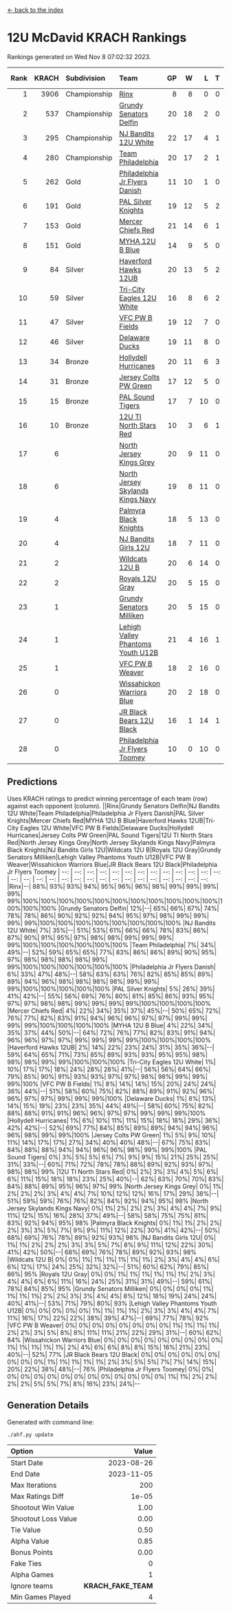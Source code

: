 [<- back to the index](readme.md)
# 12U McDavid KRACH Rankings
Rankings generated on Wed Nov  8 07:02:32 2023.

Rank|KRACH|Subdivision|Team|GP|W|L|T|OTW|OTL|SoS|Exp Wins|Win Diff
---:|---:|:---|:---|---:|---:|---:|---:|---:|---:|---:|---:|---:
1|3906|Championship|[Rinx](https://gamesheetstats.com/seasons/3659/teams/142538/schedule)|8|8|0|0|0|0|72|8.8|-0.0
2|537|Championship|[Grundy Senators Delfin](https://gamesheetstats.com/seasons/3659/teams/140501/schedule)|20|18|2|0|0|0|73|18.9|0.0
3|295|Championship|[NJ Bandits 12U White](https://gamesheetstats.com/seasons/3659/teams/140510/schedule)|22|17|4|1|1|0|253|18.3|-0.0
4|280|Championship|[Team Philadelphia](https://gamesheetstats.com/seasons/3659/teams/140520/schedule)|20|17|2|1|0|0|66|18.4|0.0
5|262|Gold|[Philadelphia Jr Flyers Danish](https://gamesheetstats.com/seasons/3659/teams/140517/schedule)|11|10|1|0|0|0|33|10.9|0.0
6|191|Gold|[PAL Silver Knights](https://gamesheetstats.com/seasons/3659/teams/140514/schedule)|19|12|5|2|0|0|374|13.9|0.0
7|153|Gold|[Mercer Chiefs Red](https://gamesheetstats.com/seasons/3659/teams/140508/schedule)|21|14|6|1|0|0|288|15.4|0.0
8|151|Gold|[MYHA 12U B Blue](https://gamesheetstats.com/seasons/3659/teams/140509/schedule)|14|9|5|0|1|0|373|9.9|0.0
9|84|Silver|[Haverford Hawks 12UB](https://gamesheetstats.com/seasons/3659/teams/140503/schedule)|20|13|5|2|0|0|86|14.9|0.0
10|59|Silver|[Tri-City Eagles 12U White](https://gamesheetstats.com/seasons/3659/teams/140521/schedule)|16|8|6|2|0|0|129|9.9|0.0
11|47|Silver|[VFC PW B Fields](https://gamesheetstats.com/seasons/3659/teams/140522/schedule)|19|12|7|0|0|1|88|12.9|0.0
12|46|Silver|[Delaware Ducks](https://gamesheetstats.com/seasons/3659/teams/140500/schedule)|19|11|8|0|0|0|286|11.9|0.0
13|34|Bronze|[Hollydell Hurricanes](https://gamesheetstats.com/seasons/3659/teams/140504/schedule)|20|11|6|3|0|2|62|13.4|0.0
14|31|Bronze|[Jersey Colts PW Green](https://gamesheetstats.com/seasons/3659/teams/140505/schedule)|17|12|5|0|1|0|41|12.9|0.0
15|15|Bronze|[PAL Sound Tigers](https://gamesheetstats.com/seasons/3659/teams/140515/schedule)|17|7|10|0|1|0|171|7.9|0.0
16|10|Bronze|[12U TI North Stars Red](https://gamesheetstats.com/seasons/3659/teams/140499/schedule)|10|3|6|1|0|1|75|4.4|0.0
17|6||[North Jersey Kings Grey](https://gamesheetstats.com/seasons/3659/teams/140512/schedule)|20|9|11|0|0|1|64|9.9|0.0
18|6||[North Jersey Skylands Kings Navy](https://gamesheetstats.com/seasons/3659/teams/140513/schedule)|19|8|11|0|2|1|80|8.9|0.0
19|4||[Palmyra Black Knights](https://gamesheetstats.com/seasons/3659/teams/140516/schedule)|18|5|13|0|1|0|68|5.9|0.0
20|4||[NJ Bandits Girls 12U](https://gamesheetstats.com/seasons/3659/teams/140511/schedule)|18|7|11|0|0|0|41|7.9|0.0
21|2||[Wildcats 12U B](https://gamesheetstats.com/seasons/3659/teams/140524/schedule)|20|6|14|0|0|0|81|6.9|0.0
22|2||[Royals 12U Gray](https://gamesheetstats.com/seasons/3659/teams/140519/schedule)|20|5|15|0|2|1|83|5.9|0.0
23|1||[Grundy Senators Milliken](https://gamesheetstats.com/seasons/3659/teams/140502/schedule)|20|5|15|0|0|1|223|5.9|0.0
24|1||[Lehigh Valley Phantoms Youth U12B](https://gamesheetstats.com/seasons/3659/teams/140507/schedule)|21|4|16|1|0|1|105|5.4|0.0
25|1||[VFC PW B Weaver](https://gamesheetstats.com/seasons/3659/teams/140523/schedule)|18|2|16|0|1|0|299|2.9|0.0
26|0||[Wissahickon Warriors Blue](https://gamesheetstats.com/seasons/3659/teams/140525/schedule)|20|2|18|0|0|1|273|2.9|0.0
27|0||[JR Black Bears 12U Black](https://gamesheetstats.com/seasons/3659/teams/140506/schedule)|16|1|14|1|0|0|97|2.4|0.0
28|0||[Philadelphia Jr Flyers Toomey](https://gamesheetstats.com/seasons/3659/teams/140518/schedule)|10|0|10|0|0|0|375|0.9|0.0

## Predictions
Uses KRACH ratings to predict winning percentage of each team (row) against each opponent (column).
||Rinx|Grundy Senators Delfin|NJ Bandits 12U White|Team Philadelphia|Philadelphia Jr Flyers Danish|PAL Silver Knights|Mercer Chiefs Red|MYHA 12U B Blue|Haverford Hawks 12UB|Tri-City Eagles 12U White|VFC PW B Fields|Delaware Ducks|Hollydell Hurricanes|Jersey Colts PW Green|PAL Sound Tigers|12U TI North Stars Red|North Jersey Kings Grey|North Jersey Skylands Kings Navy|Palmyra Black Knights|NJ Bandits Girls 12U|Wildcats 12U B|Royals 12U Gray|Grundy Senators Milliken|Lehigh Valley Phantoms Youth U12B|VFC PW B Weaver|Wissahickon Warriors Blue|JR Black Bears 12U Black|Philadelphia Jr Flyers Toomey
| --: | --: | --: | --: | --: | --: | --: | --: | --: | --: | --: | --: | --: | --: | --: | --: | --: | --: | --: | --: | --: | --: | --: | --: | --: | --: | --: | --: | --: 
|Rinx|--| 88%| 93%| 93%| 94%| 95%| 96%| 96%| 98%| 99%| 99%| 99%| 99%| 99%|100%|100%|100%|100%|100%|100%|100%|100%|100%|100%|100%|100%|100%|100%
|Grundy Senators Delfin| 12%|--| 65%| 66%| 67%| 74%| 78%| 78%| 86%| 90%| 92%| 92%| 94%| 95%| 97%| 98%| 99%| 99%| 99%| 99%|100%|100%|100%|100%|100%|100%|100%|100%
|NJ Bandits 12U White|  7%| 35%|--| 51%| 53%| 61%| 66%| 66%| 78%| 83%| 86%| 87%| 90%| 91%| 95%| 97%| 98%| 98%| 99%| 99%| 99%| 99%|100%|100%|100%|100%|100%|100%
|Team Philadelphia|  7%| 34%| 49%|--| 52%| 59%| 65%| 65%| 77%| 83%| 86%| 86%| 89%| 90%| 95%| 97%| 98%| 98%| 98%| 98%| 99%| 99%|100%|100%|100%|100%|100%|100%
|Philadelphia Jr Flyers Danish|  6%| 33%| 47%| 48%|--| 58%| 63%| 63%| 76%| 82%| 85%| 85%| 89%| 89%| 94%| 96%| 98%| 98%| 98%| 98%| 99%| 99%| 99%|100%|100%|100%|100%|100%
|PAL Silver Knights|  5%| 26%| 39%| 41%| 42%|--| 55%| 56%| 69%| 76%| 80%| 81%| 85%| 86%| 93%| 95%| 97%| 97%| 98%| 98%| 99%| 99%| 99%| 99%|100%|100%|100%|100%
|Mercer Chiefs Red|  4%| 22%| 34%| 35%| 37%| 45%|--| 50%| 65%| 72%| 76%| 77%| 82%| 83%| 91%| 94%| 96%| 96%| 97%| 97%| 99%| 99%| 99%| 99%|100%|100%|100%|100%
|MYHA 12U B Blue|  4%| 22%| 34%| 35%| 37%| 44%| 50%|--| 64%| 72%| 76%| 77%| 82%| 83%| 91%| 94%| 96%| 96%| 97%| 97%| 99%| 99%| 99%| 99%|100%|100%|100%|100%
|Haverford Hawks 12UB|  2%| 14%| 22%| 23%| 24%| 31%| 35%| 36%|--| 59%| 64%| 65%| 71%| 73%| 85%| 89%| 93%| 93%| 95%| 95%| 98%| 98%| 98%| 99%| 99%|100%|100%|100%
|Tri-City Eagles 12U White|  1%| 10%| 17%| 17%| 18%| 24%| 28%| 28%| 41%|--| 56%| 56%| 64%| 66%| 79%| 85%| 90%| 91%| 93%| 93%| 97%| 97%| 98%| 98%| 99%| 99%| 99%|100%
|VFC PW B Fields|  1%|  8%| 14%| 14%| 15%| 20%| 24%| 24%| 36%| 44%|--| 51%| 58%| 60%| 75%| 82%| 88%| 89%| 91%| 92%| 96%| 96%| 97%| 97%| 99%| 99%| 99%|100%
|Delaware Ducks|  1%|  8%| 13%| 14%| 15%| 19%| 23%| 23%| 35%| 44%| 49%|--| 58%| 60%| 75%| 82%| 88%| 88%| 91%| 91%| 96%| 96%| 97%| 97%| 99%| 99%| 99%|100%
|Hollydell Hurricanes|  1%|  6%| 10%| 11%| 11%| 15%| 18%| 18%| 29%| 36%| 42%| 42%|--| 52%| 69%| 77%| 84%| 85%| 89%| 89%| 94%| 94%| 96%| 96%| 98%| 99%| 99%|100%
|Jersey Colts PW Green|  1%|  5%|  9%| 10%| 11%| 14%| 17%| 17%| 27%| 34%| 40%| 40%| 48%|--| 67%| 75%| 83%| 84%| 88%| 88%| 94%| 94%| 96%| 96%| 98%| 99%| 99%|100%
|PAL Sound Tigers|  0%|  3%|  5%|  5%|  6%|  7%|  9%|  9%| 15%| 21%| 25%| 25%| 31%| 33%|--| 60%| 71%| 72%| 78%| 78%| 88%| 89%| 92%| 93%| 97%| 98%| 98%| 99%
|12U TI North Stars Red|  0%|  2%|  3%|  3%|  4%|  5%|  6%|  6%| 11%| 15%| 18%| 18%| 23%| 25%| 40%|--| 62%| 63%| 70%| 70%| 83%| 84%| 88%| 89%| 95%| 96%| 97%| 99%
|North Jersey Kings Grey|  0%|  1%|  2%|  2%|  2%|  3%|  4%|  4%|  7%| 10%| 12%| 12%| 16%| 17%| 29%| 38%|--| 51%| 59%| 59%| 76%| 76%| 82%| 84%| 92%| 94%| 95%| 98%
|North Jersey Skylands Kings Navy|  0%|  1%|  2%|  2%|  2%|  3%|  4%|  4%|  7%|  9%| 11%| 12%| 15%| 16%| 28%| 37%| 49%|--| 58%| 58%| 75%| 75%| 81%| 83%| 92%| 94%| 95%| 98%
|Palmyra Black Knights|  0%|  1%|  1%|  2%|  2%|  2%|  3%|  3%|  5%|  7%|  9%|  9%| 11%| 12%| 22%| 30%| 41%| 42%|--| 50%| 68%| 69%| 76%| 78%| 89%| 92%| 93%| 98%
|NJ Bandits Girls 12U|  0%|  1%|  1%|  2%|  2%|  2%|  3%|  3%|  5%|  7%|  8%|  9%| 11%| 12%| 22%| 30%| 41%| 42%| 50%|--| 68%| 69%| 76%| 78%| 89%| 92%| 93%| 98%
|Wildcats 12U B|  0%|  0%|  1%|  1%|  1%|  1%|  1%|  1%|  2%|  3%|  4%|  4%|  6%|  6%| 12%| 17%| 24%| 25%| 32%| 32%|--| 51%| 60%| 62%| 79%| 85%| 86%| 95%
|Royals 12U Gray|  0%|  0%|  1%|  1%|  1%|  1%|  1%|  1%|  2%|  3%|  4%|  4%|  6%|  6%| 11%| 16%| 24%| 25%| 31%| 31%| 49%|--| 59%| 61%| 78%| 84%| 85%| 95%
|Grundy Senators Milliken|  0%|  0%|  0%|  0%|  1%|  1%|  1%|  1%|  2%|  2%|  3%|  3%|  4%|  4%|  8%| 12%| 18%| 19%| 24%| 24%| 40%| 41%|--| 53%| 71%| 79%| 80%| 93%
|Lehigh Valley Phantoms Youth U12B|  0%|  0%|  0%|  0%|  0%|  1%|  1%|  1%|  1%|  2%|  3%|  3%|  4%|  4%|  7%| 11%| 16%| 17%| 22%| 22%| 38%| 39%| 47%|--| 69%| 77%| 78%| 92%
|VFC PW B Weaver|  0%|  0%|  0%|  0%|  0%|  0%|  0%|  0%|  1%|  1%|  1%|  1%|  2%|  2%|  3%|  5%|  8%|  8%| 11%| 11%| 21%| 22%| 29%| 31%|--| 60%| 62%| 84%
|Wissahickon Warriors Blue|  0%|  0%|  0%|  0%|  0%|  0%|  0%|  0%|  0%|  1%|  1%|  1%|  1%|  1%|  2%|  4%|  6%|  6%|  8%|  8%| 15%| 16%| 21%| 23%| 40%|--| 52%| 77%
|JR Black Bears 12U Black|  0%|  0%|  0%|  0%|  0%|  0%|  0%|  0%|  0%|  1%|  1%|  1%|  1%|  1%|  2%|  3%|  5%|  5%|  7%|  7%| 14%| 15%| 20%| 22%| 38%| 48%|--| 76%
|Philadelphia Jr Flyers Toomey|  0%|  0%|  0%|  0%|  0%|  0%|  0%|  0%|  0%|  0%|  0%|  0%|  0%|  0%|  1%|  1%|  2%|  2%|  2%|  2%|  5%|  5%|  7%|  8%| 16%| 23%| 24%|--

## Generation Details

Generated with command line:
```
./ahf.py update
```

| Option | Value |
| :----- | ----: |
| Start Date | 2023-08-26 |
| End Date | 2023-11-05 |
| Max Iterations | 200 |
| Max Ratings Diff | 1e-05 |
| Shootout Win Value | 1.00 |
| Shootout Loss Value | 0.00 |
| Tie Value | 0.50 |
| Alpha Value | 0.85 |
| Bonus Points | 0.00 |
| Fake Ties | 0 |
| Alpha Games | 1 |
| Ignore teams | __KRACH_FAKE_TEAM__ |
| Min Games Played | 4 |

